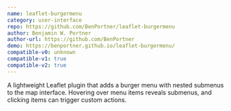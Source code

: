 ```yaml
---
name: leaflet-burgermenu
category: user-interface
repo: https://github.com/BenPortner/leaflet-burgermenu
author: Benjamin W. Portner
author-url: https://github.com/BenPortner
demo: https://benportner.github.io/leaflet-burgermenu/
compatible-v0: unknown
compatible-v1: true
compatible-v2: true
---
```


A lightweight Leaflet plugin that adds a burger menu with nested submenus to the map interface. Hovering over menu items reveals submenus, and clicking items can trigger custom actions.
